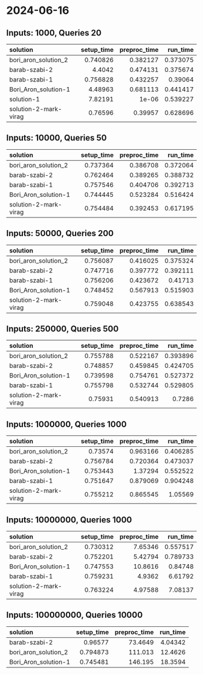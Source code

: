 # 2024-06-16

## Inputs: 1000, Queries 20

| solution              |   setup_time |   preproc_time |   run_time |
|:----------------------|-------------:|---------------:|-----------:|
| bori_aron_solution_2  |     0.740826 |       0.382127 |   0.373075 |
| barab-szabi-2         |     4.4042   |       0.474131 |   0.375674 |
| barab-szabi-1         |     0.756828 |       0.432257 |   0.39064  |
| Bori_Aron_solution-1  |     4.48963  |       0.681113 |   0.441417 |
| solution-1            |     7.82191  |       1e-06    |   0.539227 |
| solution-2-mark-virag |     0.76596  |       0.39957  |   0.628696 |

## Inputs: 10000, Queries 50

| solution              |   setup_time |   preproc_time |   run_time |
|:----------------------|-------------:|---------------:|-----------:|
| bori_aron_solution_2  |     0.737364 |       0.386708 |   0.372064 |
| barab-szabi-2         |     0.762464 |       0.389265 |   0.388732 |
| barab-szabi-1         |     0.757546 |       0.404706 |   0.392713 |
| Bori_Aron_solution-1  |     0.744445 |       0.523284 |   0.516424 |
| solution-2-mark-virag |     0.754484 |       0.392453 |   0.617195 |

## Inputs: 50000, Queries 200

| solution              |   setup_time |   preproc_time |   run_time |
|:----------------------|-------------:|---------------:|-----------:|
| bori_aron_solution_2  |     0.756087 |       0.416025 |   0.375324 |
| barab-szabi-2         |     0.747716 |       0.397772 |   0.392111 |
| barab-szabi-1         |     0.756206 |       0.423672 |   0.41713  |
| Bori_Aron_solution-1  |     0.748452 |       0.567913 |   0.515903 |
| solution-2-mark-virag |     0.759048 |       0.423755 |   0.638543 |

## Inputs: 250000, Queries 500

| solution              |   setup_time |   preproc_time |   run_time |
|:----------------------|-------------:|---------------:|-----------:|
| bori_aron_solution_2  |     0.755788 |       0.522167 |   0.393896 |
| barab-szabi-2         |     0.748857 |       0.459845 |   0.424705 |
| Bori_Aron_solution-1  |     0.739598 |       0.754761 |   0.527372 |
| barab-szabi-1         |     0.755798 |       0.532744 |   0.529805 |
| solution-2-mark-virag |     0.75931  |       0.540913 |   0.7286   |

## Inputs: 1000000, Queries 1000

| solution              |   setup_time |   preproc_time |   run_time |
|:----------------------|-------------:|---------------:|-----------:|
| bori_aron_solution_2  |     0.73574  |       0.963166 |   0.406285 |
| barab-szabi-2         |     0.756784 |       0.720364 |   0.473037 |
| Bori_Aron_solution-1  |     0.753443 |       1.37294  |   0.552522 |
| barab-szabi-1         |     0.751647 |       0.879069 |   0.904248 |
| solution-2-mark-virag |     0.755212 |       0.865545 |   1.05569  |

## Inputs: 10000000, Queries 1000

| solution              |   setup_time |   preproc_time |   run_time |
|:----------------------|-------------:|---------------:|-----------:|
| bori_aron_solution_2  |     0.730312 |        7.65346 |   0.557517 |
| barab-szabi-2         |     0.752201 |        5.42794 |   0.789733 |
| Bori_Aron_solution-1  |     0.747553 |       10.8616  |   0.84748  |
| barab-szabi-1         |     0.759231 |        4.9362  |   6.61792  |
| solution-2-mark-virag |     0.763224 |        4.97588 |   7.08137  |

## Inputs: 100000000, Queries 10000

| solution             |   setup_time |   preproc_time |   run_time |
|:---------------------|-------------:|---------------:|-----------:|
| barab-szabi-2        |     0.96577  |        73.4649 |    4.04342 |
| bori_aron_solution_2 |     0.794873 |       111.013  |   12.4626  |
| Bori_Aron_solution-1 |     0.745481 |       146.195  |   18.3594  |